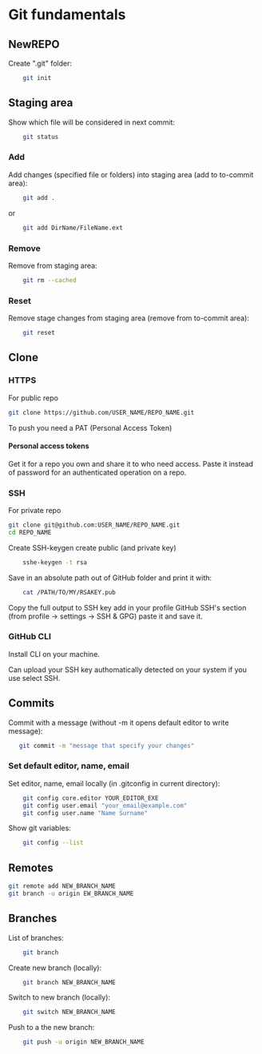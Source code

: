 # Git fundamentals

## NewREPO

Create ".git" folder:
```sh
    git init
```

## Staging area
Show which file will be considered in next commit:
```sh
    git status
```

### Add
Add changes (specified file or folders) into staging area (add to to-commit area):
```sh
    git add .
```
or
```sh
    git add DirName/FileName.ext
```
### Remove
Remove from staging area:
```sh
    git rm --cached
```

### Reset
Remove stage changes from staging area (remove from to-commit area):
```sh
    git reset
```




## Clone

### HTTPS

For public repo
```sh
git clone https://github.com/USER_NAME/REPO_NAME.git
```

To push you need a PAT (Personal Access Token)

#### Personal access tokens
Get it for a repo you own and share it to who need access.
Paste it instead of password for an authenticated operation on a repo.


### SSH
For private repo
```sh
git clone git@github.com:USER_NAME/REPO_NAME.git
cd REPO_NAME
```
Create SSH-keygen create public (and private key)
```sh
    sshe-keygen -t rsa
```
Save in an absolute path out of GitHub folder and print it with:
```sh
    cat /PATH/TO/MY/RSAKEY.pub
```
Copy the full output to SSH key add in your profile GitHub SSH's section (from profile -> settings -> SSH & GPG) paste it and save it.

### GitHub CLI

Install CLI on your machine.

Can upload your SSH key authomatically detected on your system if you use select SSH.


## Commits
Commit with a message (without -m it opens default editor to write message):
```sh
   git commit -m "message that specify your changes"
```
### Set default editor, name, email
Set editor, name, email locally (in .gitconfig in current directory):
```sh
    git config core.editor YOUR_EDITOR_EXE
    git config user.email "your_email@example.com"
    git config user.name "Name Surname"
```
Show git variables:
```sh
    git config --list
```


## Remotes

```sh
git remote add NEW_BRANCH_NAME
git branch -u origin EW_BRANCH_NAME
```

## Branches

List of branches:
```sh
    git branch
```

Create new branch (locally):
```sh
    git branch NEW_BRANCH_NAME
```

Switch to new branch (locally):
```sh
    git switch NEW_BRANCH_NAME
```

Push to a the new branch:
```sh
    git push -u origin NEW_BRANCH_NAME
```
